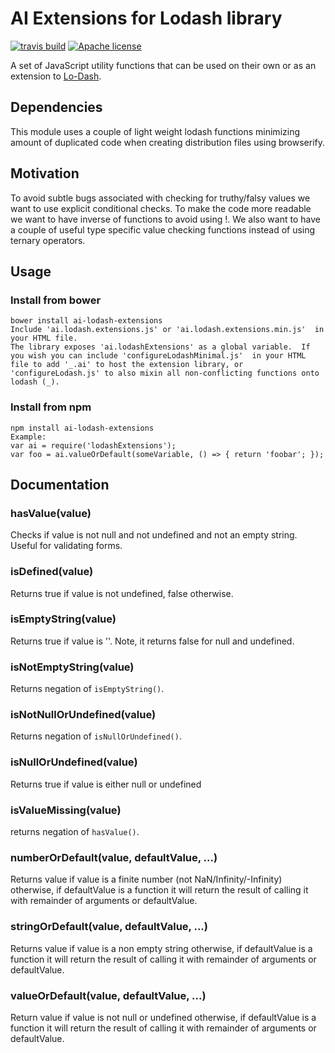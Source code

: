 # AI Extensions for Lodash library
[![travis build](https://img.shields.io/travis/AquaticInformatics/lodash-extensions.svg)](https://travis-ci.org/AquaticInformatics/lodash-extensions) [![Apache license](http://img.shields.io/badge/license-APACHE2-blue.svg)](http://www.apache.org/licenses/LICENSE-2.0)

A set of JavaScript utility functions that can be used on their own or as an extension to [Lo-Dash](https://github.com/lodash/lodash).

## Dependencies
This module uses a couple of light weight lodash functions minimizing amount of duplicated code when creating distribution files using browserify.

## Motivation
To avoid subtle bugs associated with checking for truthy/falsy values we want to use explicit conditional checks. To make the code more readable we want to have inverse of functions to avoid using !.  We also want to have a couple of useful type specific value checking functions instead of using ternary operators.

## Usage

### Install from bower
    bower install ai-lodash-extensions
    Include 'ai.lodash.extensions.js' or 'ai.lodash.extensions.min.js'  in your HTML file.  
    The library exposes 'ai.lodashExtensions' as a global variable.  If you wish you can include 'configureLodashMinimal.js'  in your HTML file to add '_.ai' to host the extension library, or 'configureLodash.js' to also mixin all non-conflicting functions onto lodash (_).

### Install from npm
    npm install ai-lodash-extensions
    Example:
    var ai = require('lodashExtensions');
    var foo = ai.valueOrDefault(someVariable, () => { return 'foobar'; });
    

## Documentation

### hasValue(value)
Checks if value is not null and not undefined and not an empty string.  Useful for validating forms.

### isDefined(value)
Returns true if value is not undefined, false otherwise.

### isEmptyString(value)
Returns true if value is ''.  Note, it returns false for null and undefined.

### isNotEmptyString(value)
Returns negation of ``` isEmptyString() ```.

### isNotNullOrUndefined(value)
Returns negation of ``` isNullOrUndefined() ```.

### isNullOrUndefined(value)
Returns true if value is either null or undefined

### isValueMissing(value)
returns negation of ``` hasValue() ```.

### numberOrDefault(value, defaultValue, ...)
Returns value if value is a finite number (not NaN/Infinity/-Infinity) otherwise, if defaultValue is a function it will return the result of calling it with remainder of arguments or defaultValue.

### stringOrDefault(value, defaultValue, ...)
Returns value if value is a non empty string otherwise, if defaultValue is a function it will return the result of calling it with remainder of arguments or defaultValue.

### valueOrDefault(value, defaultValue, ...)
Return value if value is not null or undefined otherwise, if defaultValue is a function it will return the result of calling it with remainder of arguments or defaultValue.
